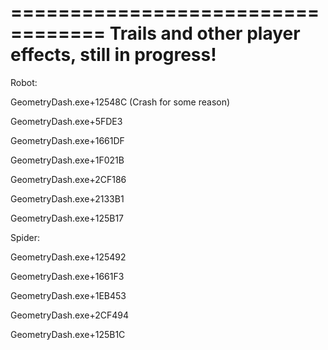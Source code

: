 
==================================
Trails and other player effects, still in progress!
==================================

Robot:

GeometryDash.exe+12548C (Crash  for some reason)

GeometryDash.exe+5FDE3

GeometryDash.exe+1661DF

GeometryDash.exe+1F021B

GeometryDash.exe+2CF186

GeometryDash.exe+2133B1 

GeometryDash.exe+125B17

Spider:

GeometryDash.exe+125492

GeometryDash.exe+1661F3

GeometryDash.exe+1EB453

GeometryDash.exe+2CF494

GeometryDash.exe+125B1C

